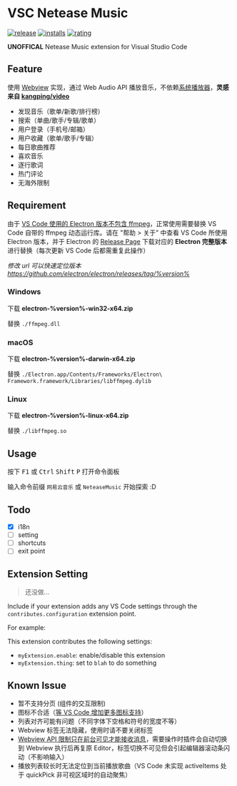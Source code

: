 # VSC Netease Music

[![release](https://vsmarketplacebadge.apphb.com/version/nondanee.vsc-netease-music.svg)](https://marketplace.visualstudio.com/items?itemName=nondanee.vsc-netease-music)
[![installs](https://vsmarketplacebadge.apphb.com/installs/nondanee.vsc-netease-music.svg)](https://marketplace.visualstudio.com/items?itemName=nondanee.vsc-netease-music)
[![rating](https://vsmarketplacebadge.apphb.com/rating-short/nondanee.vsc-netease-music.svg)](https://marketplace.visualstudio.com/items?itemName=nondanee.vsc-netease-music#review-details)

**UNOFFICAL** Netease Music extension for Visual Studio Code

## Feature

使用 [Webview](https://code.visualstudio.com/api/extension-guides/webview) 实现，通过 Web Audio API 播放音乐，不依赖[系统播放器](https://github.com/shime/play-sound#options)，**灵感来自 [kangping/video](https://marketplace.visualstudio.com/items?itemName=kangping.video)**

- 发现音乐（歌单/新歌/排行榜）
- 搜索（单曲/歌手/专辑/歌单）
- 用户登录（手机号/邮箱）
- 用户收藏（歌单/歌手/专辑）
- 每日歌曲推荐
- 喜欢音乐
- 逐行歌词
- 热门评论
- 无海外限制

## Requirement

由于 [VS Code 使用的 Electron 版本不包含 ffmpeg](https://stackoverflow.com/a/51735036)，正常使用需要替换 VS Code 自带的 ffmpeg 动态运行库。请在 "帮助 > 关于" 中查看 VS Code 所使用 Electron 版本，并于 Electron 的 [Release Page](https://github.com/electron/electron/releases) 下载对应的 **Electron 完整版本**进行替换（每次更新 VS Code 后都需重复此操作）

*修改 url 可以快速定位版本 https://github.com/electron/electron/releases/tag/%version%*

### Windows
下载 **electron-%version%-win32-x64.zip** 

替换 `./ffmpeg.dll`

### macOS
下载 **electron-%version%-darwin-x64.zip** 

替换 `./Electron.app/Contents/Frameworks/Electron\ Framework.framework/Libraries/libffmpeg.dylib`

###  Linux
下载 **electron-%version%-linux-x64.zip** 

替换 `./libffmpeg.so`

## Usage

按下 <kbd>F1</kbd> 或 <kbd>Ctrl</kbd> <kbd>Shift</kbd> <kbd>P</kbd> 打开命令面板

输入命令前缀 `网易云音乐` 或 `NeteaseMusic` 开始探索 :D

## Todo

- [x] i18n
- [ ] setting
- [ ] shortcuts
- [ ] exit point

## Extension Setting

> 还没做...

Include if your extension adds any VS Code settings through the `contributes.configuration` extension point.

For example:

This extension contributes the following settings:

* `myExtension.enable`: enable/disable this extension
* `myExtension.thing`: set to `blah` to do something

## Known Issue

- 暂不支持分页 (组件的交互限制)
- 图标不合适（[等 VS Code 增加更多图标支持](https://github.com/Microsoft/vscode/issues/10455)）
- 列表对齐可能有问题（不同字体下空格和符号的宽度不等）
- Webview 标签无法隐藏，使用时请不要关闭标签
- [Webview API 限制只在前台可见才能接收消息](https://github.com/Microsoft/vscode/issues/47534)，需要操作时插件会自动切换到 Webview 执行后再复原 Editor，标签切换不可见但会引起编辑器滚动条闪动（不影响输入）
- 播放列表较长时无法定位到当前播放歌曲（VS Code 未实现 activeItems 处于 quickPick 非可视区域时的自动聚焦）